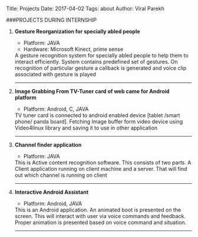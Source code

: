 Title: Projects
Date: 2017-04-02
Tags: about
Author: Viral Parekh


###PROJECTS DURING INTERNSHIP


<ol>
<li><b>Gesture Reorganization for specially abled people</b></li>
<ul>
<li>Platform: JAVA</li>
<li>Hardware: Microsoft Kinect, prime sense</li>
</ul>
A gesture recognition system for specially abled people to help them to interact efficiently. System contains predefined set of gestures. On recognition of particular gesture a callback is generated and voice clip associated with gesture is played
<hr>
<li><b>Image Grabbing From TV-Tuner card of web came for Android platform</b></li>
<ul>
<li>Platform: Android, C, JAVA</li>
</ul>
TV tuner card is connected to android enabled device [tablet /smart phone/ panda board]. Fetching Image buffer form video device using Video4linux library and saving it to use in other application
<hr>


<li><b>Channel finder application</b></li>
<ul>
<li>Platform: JAVA</li>
</ul>
This is Active content recognition software. This consists of two parts. A Client application running on client machine and a server. That will find out which channel is running on client
<hr>

<li><b>Interactive Android Assistant</b></li>
<ul>
<li>Platform: Android, JAVA</li>
</ul>
 This is an Android application. An animated boot is presented on the screen. This will interact with user via voice commands and feedback. Proper animation is presented based on voice command and situation.
<hr>

</ol>